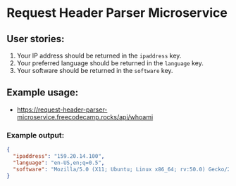 # Request Header Parser Microservice

## User stories:

1. Your IP address should be returned in the `ipaddress` key.
1. Your preferred language should be returned in the `language` key.
1. Your software should be returned in the `software` key.

## Example usage:

- https://request-header-parser-microservice.freecodecamp.rocks/api/whoami

### Example output:

```json
{
  "ipaddress": "159.20.14.100",
  "language": "en-US,en;q=0.5",
  "software": "Mozilla/5.0 (X11; Ubuntu; Linux x86_64; rv:50.0) Gecko/20100101 Firefox/50.0"
}
```
